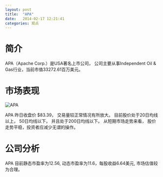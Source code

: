 ```yaml
---
layout: post
title:  "APA"
date:   2014-02-17 12:21:41
categories: 观点
---
```


# 简介
APA（Apache Corp.）是USA著名上市公司，
公司主要从事Independent Oil & Gas行业，当前市值33272.61百万美元。

# 市场表现

![APA](http://finviz.com/chart.ashx?t=APA&ty=c&ta=1&p=d&s=l)

APA 昨日收盘价 $83.39，
交易量较正常情况有所放大。
目前股价处于20日均线以上，
50日均线以下，
并且处于200日均线以下。
从短期市场走势来看，
股价走势平稳，投资者应减少无谓的操作。

# 公司分析
APA 目前静态市盈率为12.56, 动态市盈率为11.6，每股收益6.64美元,
市场估值较为合理。
